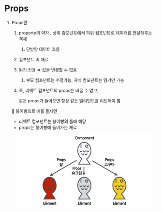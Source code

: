 # Props

1. Props란

   1. property의 약자 , 상위 컴포넌트에서 하위 컴포넌트로 데이터를 전달해주는 객체
      1. 단방향 데이터 흐름
   2. 컴포넌트 속 재료
   3. 읽기 전용 ⇒ 값을 변경할 수 없음
      1. 부모 컴포넌트는 수정가능, 자식 컴포넌트는 읽기만 가능
   4. 즉, 리액트 컴포넌트의 props는 바꿀 수 없고,

      같은 props가 들어오면 항상 같은 엘리먼트를 리턴해야 함

   🔔 붕어빵으로 예를 들자면

   - 리액트 컴포넌트는 붕어빵의 틀에 해당
   - props는 붕어빵에 들어가는 재료

   ![Untitled](Props%20fad4efbf969d4920b4ea7fcde96497a7/Untitled.png)
